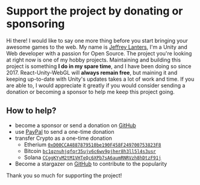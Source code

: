 # Support the project by donating or sponsoring

Hi there! I would like to say one more thing before you start bringing your awesome games to the web. My name is [Jeffrey Lanters](https://twitter.com/jeffreylanters), I'm a Unity and Web developer with a passion for Open Source. The project you're looking at right now is one of my hobby projects. Maintaining and building this project is something **I do in my spare time**, and I have been doing so since 2017. React-Unity-WebGL will **always remain free**, but maining it and keeping up-to-date with Unity's updates takes a lot of work and time. If you are able to, I would appreciate it greatly if you would consider sending a donation or becoming a sponsor to help me keep this project going.

## How to help?

- become a sponsor or send a donation on [GitHub](https://github.com/sponsors/jeffreylanters)
- use [PayPal](https://paypal.me/jeffreylanters) to send a one-time donation
- transfer Crypto as a one-time donation
  - Etherium [`0xD00CCA4887879510be190F458F249700753823F8`](https://etherscan.io/address/0xD00CCA4887879510be190F458F249700753823F8)
  - Bitcoin [`bc1qznuhjqfqr35ujv6c6wv9pjher8h3ll5l4s3usr`](https://blockchain.info/address/bc1qznuhjqfqr35ujv6c6wv9pjher8h3ll5l4s3usr)
  - Solana [`CCggKYyM2tM1VHTeQc6XPb7sA6aumRNRVzh8hDtzF91j`](https://solana.com/address/CCggKYyM2tM1VHTeQc6XPb7sA6aumRNRVzh8hDtzF91j)
- Become a stargazer on [GitHub](https://github.com/jeffreylanters/react-unity-webgl/stargazers) to contribute to the popularity

Thank you so much for supporting the project!
